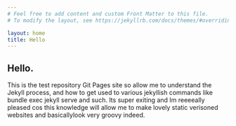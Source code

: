 ```yaml
---
# Feel free to add content and custom Front Matter to this file.
# To modify the layout, see https://jekyllrb.com/docs/themes/#overriding-theme-defaults

layout: home
title: Hello
---
```


## Hello. 

This is the test repository Git Pages site so allow me to understand the Jekyll process, and how to get used to various jekyllish commands like bundle exec jekyll serve and such. Its super exiting and Im reeeeally pleased cos this knowledge will allow me to make lovely static verisoned websites and basicallylook very groovy indeed.


